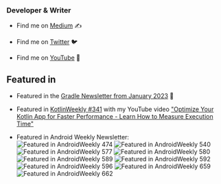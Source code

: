 ### Developer & Writer

- Find me on [Medium](https://yanneck-reiss.medium.com) ✍

- Find me on [Twitter](https://twitter.com/yanneckreiss) 🐦

- Find me on [YouTube](https://www.youtube.com/channel/UCqHzmnim9pKgpq57Hm7o2Gg) 🔭


## Featured in

- Featured in the [Gradle Newsletter from January 2023](https://newsletter.gradle.org/2023/01) 🐘

- Featured in [KotlinWeekly #341](https://mailchi.mp/kotlinweekly/kotlin-weekly-341) with my YouTube video ["Optimize Your Kotlin App for Faster Performance - Learn How to Measure Execution Time"](https://www.youtube.com/watch?v=T8G4KXKl6bU)

- Featured in Android Weekly Newsletter:
![Featured in AndroidWeekly 474](https://androidweekly.net/issues/issue-474/badge) ![Featured in AndroidWeekly 540](https://androidweekly.net/issues/issue-540/badge) ![Featured in AndroidWeekly 577](https://androidweekly.net/issues/issue-577/badge) ![Featured in AndroidWeekly 580](https://androidweekly.net/issues/issue-580/badge) ![Featured in AndroidWeekly 589](https://androidweekly.net/issues/issue-589/badge) ![Featured in AndroidWeekly 592](https://androidweekly.net/issues/issue-592/badge) ![Featured in AndroidWeekly 596](https://androidweekly.net/issues/issue-596/badge) ![Featured in AndroidWeekly 659](https://androidweekly.net/issues/issue-659/badge) ![Featured in AndroidWeekly 662](https://androidweekly.net/issues/issue-662/badge)

<!--
**YanneckReiss/YanneckReiss** is a ✨ _special_ ✨ repository because its `README.md` (this file) appears on your GitHub profile.

Here are some ideas to get you started:

- 🔭 I’m currently working on ...
- 🌱 I’m currently learning Jetpack Compose
- 👯 I’m looking to collaborate on ...
- 🤔 I’m looking for help with ...
- 💬 Ask me about ...
- 📫 How to reach me: ...
- 😄 Pronouns: ...
- ⚡ Fun fact: ...
-->
